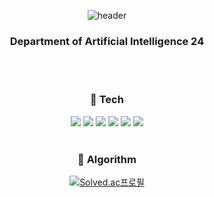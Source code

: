 <div align="center">  
  
  ![header](https://capsule-render.vercel.app/api?type=Waving&text=TaegyeongKim&fontColor=FFFFFF&height=200&fontAlign=67&fontAlignY=39&color=0:330867,100:30cfd0)

###  Department of Artificial Intelligence 24
  <br/>
  <br/>

### 📄 Tech
<img src="https://img.shields.io/badge/C-A8B9CC?style=for-the-badge&logo=C&logoColor=white"/>
<img src="https://img.shields.io/badge/C++-00599C?style=for-the-badge&logo=cplusplus&logoColor=white"/>
<img src="https://img.shields.io/badge/Python-3776AB?style=for-the-badge&logo=Python&logoColor=white"/>
<img src="https://img.shields.io/badge/Tensorflow-FF6F00?style=for-the-badge&logo=Tensorflow&logoColor=white"/>
<img src="https://img.shields.io/badge/linux-FCC624?style=for-the-badge&logo=linux&logoColor=white"/>
<img src="https://img.shields.io/badge/windows-0078D4?style=for-the-badge&logo=windows&logoColor=white"/>
  <br/>
  <br/>
 

### 📖 Algorithm  
[![Solved.ac프로필](http://mazassumnida.wtf/api/v2/generate_badge?boj=danielkim05216)](https://solved.ac/danielkim05216)  
  <br/>
  <br/>
 

  
</div>
